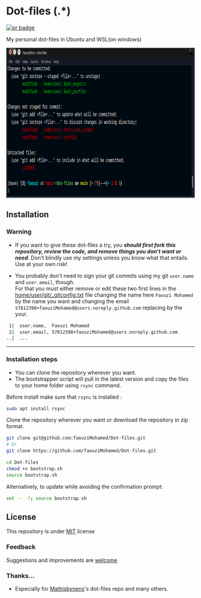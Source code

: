 # Dot-files (.*)  

 <p align='left'>
  <a href='https://github.com/faouziMohamed/Dot-files/pulls'>
     <img src='https://img.shields.io/badge/Pull%20request-Welcome-96ff00.svg?&style=for-the-badge' alt='pr badge'>
  </a>
 </p>  

My personal dot-files in Ubuntu and WSL(on windows)  
<p align="left">
    <img src='images/preview.png' alt='Preview with git status' height='400'>
</p>   

## Installation  

### Warning  
- If you want to give these dot-files a try, you ***should first fork this repository, review the code, and remove things  you don’t want or need***. Don’t blindly use my settings unless you know  what that entails. Use at your own risk!

- You probably don't need to sign your git commits using my git `user.name` and `user.email`, though.   
For that you must either remove or edit these two first lines in the [home/user/git/_gitconfig.txt](home/user/git/_gitconfig.txt) file changing the name here `Faouzi Mohamed` by the name you want and changing the email `57812398+faouziMohamed@users.noreply.github.com` replacing by the your.
```bash
 1|  user.name,  Faouzi Mohamed
 2|  user.email, 57812398+faouziMohamed@users.noreply.github.com
..|  ...
```
_________________________
### Installation steps 
* You can clone the repository wherever you want.
* The bootstrapper script will pull in the latest version and copy the files to your home folder using `rsync` command.

Before install make sure that `rsync` is installed : 

```bash
sudo apt install rsync
```

Clone the repository wherever you want or download the repository in zip format.

```bash
git clone git@github.com:faouziMohamed/Dot-files.git
# Or
git clone https://github.com/faouziMohamed/Dot-files.git
```
```bash
cd Dot-files
chmod +x bootstrap.sh
source bootstrap.sh
```

Alternatively, to update while avoiding the confirmation prompt:

```bash
set -- -f; source bootstrap.sh
```

## License

This repository is under [MIT](LICENSE) license

### Feedback 

Suggestions and improvements are [welcome](https://github.com/faouziMohamed/Dot-files/issues)

### Thanks...

* Especially for [Mathisbynens](https://github.com/mathiasbynens/dotfiles)'s dot-files repo and many others.
